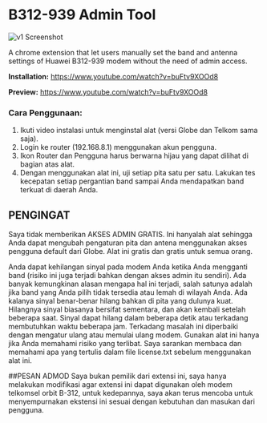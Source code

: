 # B312-939 Admin Tool

![v1 Screenshot](https://github.com/claconsay/adminer/blob/master/screenshot.png?raw=true)

A chrome extension that let users manually set the band and antenna settings of Huawei B312-939 modem without the need of admin access. 


**Installation:** https://www.youtube.com/watch?v=buFtv9XOOd8

**Preview:** https://www.youtube.com/watch?v=buFtv9XOOd8

### Cara Penggunaan:
1. Ikuti video instalasi untuk menginstal alat (versi Globe dan Telkom sama saja).
2. Login ke router (192.168.8.1) menggunakan akun pengguna.
3. Ikon Router dan Pengguna harus berwarna hijau yang dapat dilihat di bagian atas alat.
4. Dengan menggunakan alat ini, uji setiap pita satu per satu. Lakukan tes kecepatan setiap pergantian band sampai Anda mendapatkan band terkuat di daerah Anda.

## PENGINGAT
Saya tidak memberikan AKSES ADMIN GRATIS. Ini hanyalah alat sehingga Anda dapat mengubah pengaturan pita dan antena menggunakan akses pengguna default dari Globe. Alat ini gratis dan gratis untuk semua orang.

Anda dapat kehilangan sinyal pada modem Anda ketika Anda mengganti band (risiko ini juga terjadi bahkan dengan akses admin itu sendiri). Ada banyak kemungkinan alasan mengapa hal ini terjadi, salah satunya adalah jika band yang Anda pilih tidak tersedia atau lemah di wilayah Anda. Ada kalanya sinyal benar-benar hilang bahkan di pita yang dulunya kuat. Hilangnya sinyal biasanya bersifat sementara, dan akan kembali setelah beberapa saat. Sinyal dapat hilang dalam beberapa detik atau terkadang membutuhkan waktu beberapa jam. Terkadang masalah ini diperbaiki dengan mengatur ulang atau memulai ulang modem. Gunakan alat ini hanya jika Anda memahami risiko yang terlibat. Saya sarankan membaca dan memahami apa yang tertulis dalam file license.txt sebelum menggunakan alat ini.

##PESAN ADMOD
Saya bukan pemilik dari extensi ini, saya hanya melakukan modifikasi agar extensi ini dapat digunakan oleh modem telkomsel orbit B-312, untuk kedepannya, saya akan terus mencoba untuk menyempurnakan ekstensi ini sesuai dengan kebutuhan dan masukan dari pengguna.
